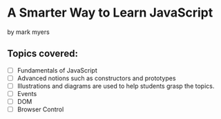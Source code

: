 # A Smarter Way to Learn JavaScript

by mark myers

## Topics covered:

- [ ] Fundamentals of JavaScript
- [ ] Advanced notions such as constructors and prototypes
- [ ] Illustrations and diagrams are used to help students grasp the topics.
- [ ] Events
- [ ] DOM
- [ ] Browser Control
